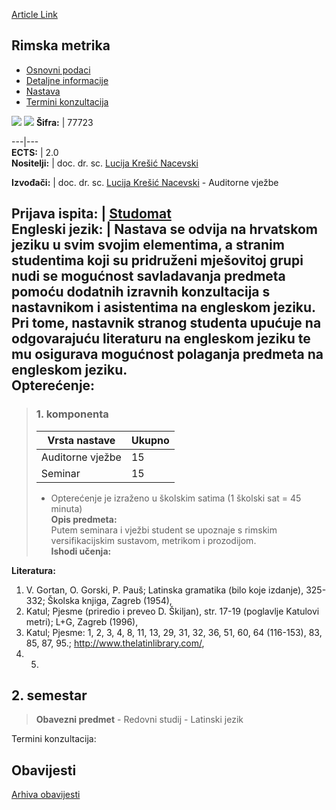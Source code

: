 [Article Link](https://www.fhs.hr/predmet/rimmet)

## Rimska metrika
  * [Osnovni podaci](https://www.fhs.hr/predmet/rimmet#v1id-523818_192293_1_0 "Osnovni podaci")
  * [Detaljne informacije](https://www.fhs.hr/predmet/rimmet#v1id-523818_192293_1_1 "Detaljne informacije")
  * [Nastava](https://www.fhs.hr/predmet/rimmet#v1id-523818_192293_1_2 "Nastava")
  * [Termini konzultacija](https://www.fhs.hr/predmet/rimmet#v1id-523818_192293_1_3 "Termini konzultacija")


[![](https://www.fhs.hr/img/flags/gif/hr.gif)](https://www.fhs.hr/predmet/rimmet) [![](https://www.fhs.hr/img/flags/gif/gb.gif)](https://www.fhs.hr/en/course/rommet)
**Šifra:** |  77723  
  
---|---  
**ECTS:** |  2.0   
**Nositelji:** |  doc. dr. sc. [Lucija Krešić Nacevski](https://www.fhs.hr/djelatnik/lucija.kresic_nacevski)   
  
**Izvođači:** |  doc. dr. sc. [Lucija Krešić Nacevski](https://www.fhs.hr/djelatnik/lucija.kresic_nacevski) - Auditorne vježbe  
  
**Prijava ispita:** |  [Studomat](http://www.isvu.hr/studomat)  
**Engleski jezik:** |  Nastava se odvija na hrvatskom jeziku u svim svojim elementima, a stranim studentima koji su pridruženi mješovitoj grupi nudi se mogućnost savladavanja predmeta pomoću dodatnih izravnih konzultacija s nastavnikom i asistentima na engleskom jeziku. Pri tome, nastavnik stranog studenta upućuje na odgovarajuću literaturu na engleskom jeziku te mu osigurava mogućnost polaganja predmeta na engleskom jeziku.   
**Opterećenje:**  
---  
> ### 1. komponenta
> | Vrsta nastave | Ukupno  
> ---|---  
> Auditorne vježbe | 15  
> Seminar | 15  
> * Opterećenje je izraženo u školskim satima (1 školski sat = 45 minuta)   
**Opis predmeta:**  
> Putem seminara i vježbi student se upoznaje s rimskim versifikacijskim sustavom, metrikom i prozodijom.  
**Ishodi učenja:**  

  
**Literatura:**  
  1. V. Gortan, O. Gorski, P. Pauš; Latinska gramatika (bilo koje izdanje), 325-332; Školska knjiga, Zagreb (1954), 
  2. Katul; Pjesme (priredio i preveo D. Škiljan), str. 17-19 (poglavlje Katulovi metri); L+G, Zagreb (1996), 
  3. Katul; Pjesme: 1, 2, 3, 4, 8, 11, 13, 29, 31, 32, 36, 51, 60, 64 (116-153), 83, 85, 87, 95.; http://www.thelatinlibrary.com/, 
  4.   5. 
  
**2. semestar**  
---  
> **Obavezni predmet** - Redovni studij - Latinski jezik  
>   
Termini konzultacija: 


## Obavijesti
[Arhiva obavijesti](https://www.fhs.hr/predmet/rimmet?@=20owa#news_78553 "Arhiva obavijesti")

